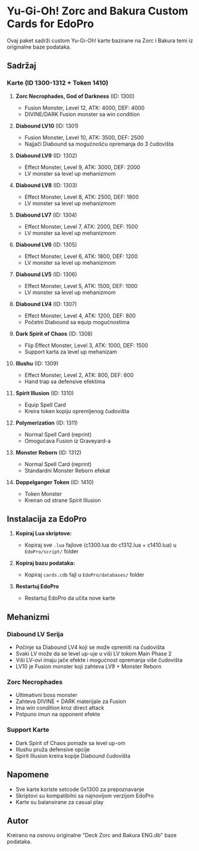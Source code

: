 # Yu-Gi-Oh! Zorc and Bakura Custom Cards for EdoPro

Ovaj paket sadrži custom Yu-Gi-Oh! karte bazirane na Zorc i Bakura temi iz originalne baze podataka.

## Sadržaj

### Karte (ID 1300-1312 + Token 1410)

1. **Zorc Necrophades, God of Darkness** (ID: 1300)
   - Fusion Monster, Level 12, ATK: 4000, DEF: 4000
   - DIVINE/DARK Fusion monster sa win condition

2. **Diabound LV10** (ID: 1301)
   - Fusion Monster, Level 10, ATK: 3500, DEF: 2500
   - Najjači Diabound sa mogućnošću opremanja do 3 čudovišta

3. **Diabound LV9** (ID: 1302)
   - Effect Monster, Level 9, ATK: 3000, DEF: 2000
   - LV monster sa level up mehanizmom

4. **Diabound LV8** (ID: 1303)
   - Effect Monster, Level 8, ATK: 2500, DEF: 1800
   - LV monster sa level up mehanizmom

5. **Diabound LV7** (ID: 1304)
   - Effect Monster, Level 7, ATK: 2000, DEF: 1500
   - LV monster sa level up mehanizmom

6. **Diabound LV6** (ID: 1305)
   - Effect Monster, Level 6, ATK: 1800, DEF: 1200
   - LV monster sa level up mehanizmom

7. **Diabound LV5** (ID: 1306)
   - Effect Monster, Level 5, ATK: 1500, DEF: 1000
   - LV monster sa level up mehanizmom

8. **Diabound LV4** (ID: 1307)
   - Effect Monster, Level 4, ATK: 1200, DEF: 800
   - Početni Diabound sa equip mogućnostima

9. **Dark Spirit of Chaos** (ID: 1308)
   - Flip Effect Monster, Level 3, ATK: 1000, DEF: 1500
   - Support karta za level up mehanizam

10. **Illushu** (ID: 1309)
    - Effect Monster, Level 2, ATK: 800, DEF: 600
    - Hand trap sa defensive efektima

11. **Spirit Illusion** (ID: 1310)
    - Equip Spell Card
    - Kreira token kopiju opremljenog čudovišta

12. **Polymerization** (ID: 1311)
    - Normal Spell Card (reprint)
    - Omogućava Fusion iz Graveyard-a

13. **Monster Reborn** (ID: 1312)
    - Normal Spell Card (reprint)
    - Standardni Monster Reborn efekat

14. **Doppelganger Token** (ID: 1410)
    - Token Monster
    - Kreiran od strane Spirit Illusion

## Instalacija za EdoPro

1. **Kopiraj Lua skriptove:**
   - Kopiraj sve `.lua` fajlove (c1300.lua do c1312.lua + c1410.lua) u `EdoPro/script/` folder

2. **Kopiraj bazu podataka:**
   - Kopiraj `cards.cdb` fajl u `EdoPro/databases/` folder

3. **Restartuj EdoPro**
   - Restartuj EdoPro da učita nove karte

## Mehanizmi

### Diabound LV Serija
- Počinje sa Diabound LV4 koji se može opremiti na čudovišta
- Svaki LV može da se level up-uje u viši LV tokom Main Phase 2
- Viši LV-ovi imaju jače efekte i mogućnost opremanja više čudovišta
- LV10 je Fusion monster koji zahteva LV9 + Monster Reborn

### Zorc Necrophades
- Ultimativni boss monster
- Zahteva DIVINE + DARK materijale za Fusion
- Ima win condition kroz direct attack
- Potpuno imun na opponent efekte

### Support Karte
- Dark Spirit of Chaos pomaže sa level up-om
- Illushu pruža defensive opcije
- Spirit Illusion kreira kopije Diabound čudovišta

## Napomene

- Sve karte koriste setcode 0x1300 za prepoznavanje
- Skriptovi su kompatibilni sa najnovijom verzijom EdoPro
- Karte su balansirane za casual play

## Autor

Kreirano na osnovu originalne "Deck Zorc and Bakura ENG.db" baze podataka.
